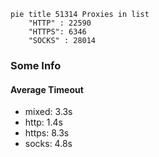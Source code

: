
```mermaid
pie title 51314 Proxies in list
    "HTTP" : 22590
    "HTTPS": 6346
    "SOCKS" : 28014
```

### Some Info
#### Average Timeout

- mixed: 3.3s
- http: 1.4s
- https: 8.3s
- socks: 4.8s